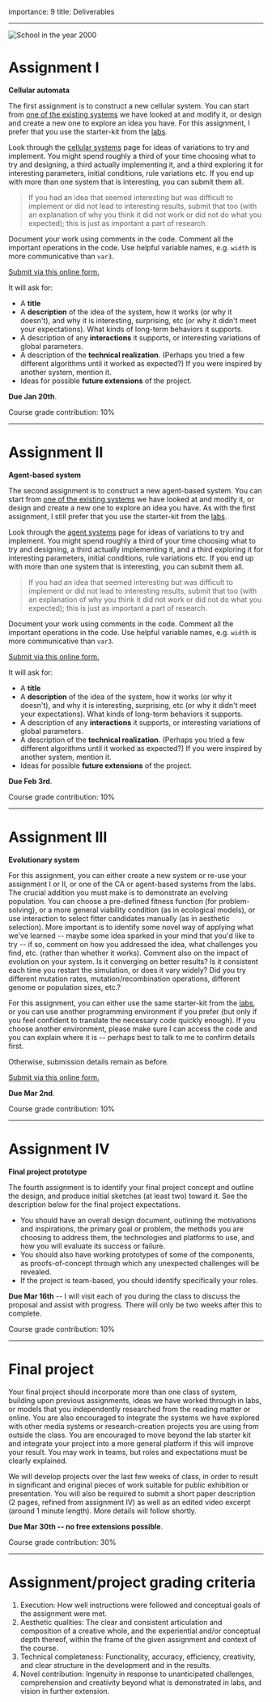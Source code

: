 importance: 9
title: Deliverables

---

![School in the year 2000](https://upload.wikimedia.org/wikipedia/commons/0/05/France_in_XXI_Century._School.jpg)

# Assignment I 

**Cellular automata**

The first assignment is to construct a new cellular system. You can start from [one of the existing systems](http://codepen.io/collection/nMgEgN/) we have looked at and modify it, or design and create a new one to explore an idea you have. For this assignment, I prefer that you use the starter-kit from the [labs](lab.html). 

Look through the [cellular systems](cellular.html) page for ideas of variations to try and implement. You might spend roughly a third of your time choosing what to try and designing, a third actually implementing it, and a third exploring it for interesting parameters, initial conditions, rule variations etc. If you end up with more than one system that is interesting, you can submit them all. 

> If you had an idea that seemed interesting but was difficult to implement or did not lead to interesting results, submit that too (with an explanation of why you think it did not work or did not do what you expected); this is just as important a part of research.

Document your work using comments in the code. Comment all the important operations in the code. Use helpful variable names, e.g. ```width``` is more communicative than ```var3```.

[Submit via this online form.](https://docs.google.com/forms/d/1Ej_SZ_nnZ-FiGrUV1B3ot4jxhEWMX1ii0JQd7bWiEBs/viewform)

It will ask for:
- A **title**
- A **description** of the idea of the system, how it works (or why it doesn't), and why it is interesting, surprising, etc (or why it didn't meet your expectations). What kinds of long-term behaviors it supports. 
- A description of any **interactions** it supports, or interesting variations of global parameters.
- A description of the **technical realization**. (Perhaps you tried a few different algorithms until it worked as expected?) If you were inspired by another system, mention it.
- Ideas for possible **future extensions** of the project.

**Due Jan 20th**.

Course grade contribution: 10%

---

# Assignment II

**Agent-based system**

The second assignment is to construct a new agent-based system. You can start from [one of the existing systems](http://codepen.io/collection/nMgEgN/) we have looked at and modify it, or design and create a new one to explore an idea you have. As with the first assignment, I still prefer that you use the starter-kit from the [labs](lab.html). 

Look through the [agent systems](agent.html) page for ideas of variations to try and implement. You might spend roughly a third of your time choosing what to try and designing, a third actually implementing it, and a third exploring it for interesting parameters, initial conditions, rule variations etc. If you end up with more than one system that is interesting, you can submit them all. 

> If you had an idea that seemed interesting but was difficult to implement or did not lead to interesting results, submit that too (with an explanation of why you think it did not work or did not do what you expected); this is just as important a part of research.

Document your work using comments in the code. Comment all the important operations in the code. Use helpful variable names, e.g. ```width``` is more communicative than ```var3```.

[Submit via this online form.](https://docs.google.com/forms/d/1Ej_SZ_nnZ-FiGrUV1B3ot4jxhEWMX1ii0JQd7bWiEBs/viewform)

It will ask for:
- A **title**
- A **description** of the idea of the system, how it works (or why it doesn't), and why it is interesting, surprising, etc (or why it didn't meet your expectations). What kinds of long-term behaviors it supports. 
- A description of any **interactions** it supports, or interesting variations of global parameters.
- A description of the **technical realization**. (Perhaps you tried a few different algorithms until it worked as expected?) If you were inspired by another system, mention it.
- Ideas for possible **future extensions** of the project.

**Due Feb 3rd**.

Course grade contribution: 10%


---

# Assignment III 

**Evolutionary system**

For this assignment, you can either create a new system or re-use your assignment I or II, or one of the CA or agent-based systems from the labs. The crucial addition you must make is to demonstrate an evolving population. You can choose a pre-defined fitness function (for problem-solving), or a more general viability condition (as in ecological models), or use interaction to select fitter candidates manually (as in aesthetic selection). More important is to identify some novel way of applying what we've learned -- maybe some idea sparked in your mind that you'd like to try -- if so, comment on how you addressed the idea, what challenges you find, etc. (rather than whether it works). Comment also on the impact of evolution on your system. Is it converging on better results? Is it consistent each time you restart the simulation, or does it vary widely? Did you try different mutation rates, mutation/recombination operations, different genome or population sizes, etc.? 

For this assignment, you can either use the same starter-kit from the [labs](lab.html), or you can use another programming environment if you prefer (but only if you feel confident to translate the necessary code quickly enough). If you choose another environment, please make sure I can access the code and you can explain where it is -- perhaps best to talk to me to confirm details first. 

Otherwise, submission details remain as before.

[Submit via this online form.](https://docs.google.com/forms/d/1Ej_SZ_nnZ-FiGrUV1B3ot4jxhEWMX1ii0JQd7bWiEBs/viewform)

**Due Mar 2nd**. 

Course grade contribution: 10%

---

# Assignment IV

**Final project prototype**

The fourth assignment is to identify your final project concept and outline the design, and produce initial sketches (at least two) toward it. See the description below for the final project expectations.  

- You should have an overall design document, outlining the motivations and inspirations, the primary goal or problem, the methods you are choosing to address them, the technologies and platforms to use, and how you will evaluate its success or failure. 
- You should also have working prototypes of some of the components, as proofs-of-concept through which any unexpected challenges will be revealed.
- If the project is team-based, you should identify specifically your roles. 

**Due Mar 16th** -- I will visit each of you during the class to discuss the proposal and assist with progress. There will only be two weeks after this to complete.

Course grade contribution: 10%

---

# Final project

Your final project should incorporate more than one class of system, building upon previous assignments, ideas we have worked through in labs, or models that you independently researched from the reading matter or online. You are also encouraged to integrate the systems we have explored with other media systems or research-creation projects you are using from outside the class. You are encouraged to move beyond the lab starter kit and integrate your project into a more general platform if this will improve your result. You may work in teams, but roles and expectations must be clearly explained. 

We will develop projects over the last few weeks of class, in order to result in significant and original pieces of work suitable for public exhibition or presentation. You will also be required to submit a short paper description (2 pages, refined from assignment IV) as well as an edited video excerpt (around 1 minute length). More details will follow shortly.

**Due Mar 30th -- no free extensions possible**.

Course grade contribution: 30%

---

# Assignment/project grading criteria

1. Execution: How well instructions were followed and conceptual goals of the assignment were met.
2. Aesthetic qualities: The clear and consistent articulation and composition of a creative whole, and the experiential and/or conceptual depth thereof, within the frame of the given assignment and context of the course.
3. Technical completeness: Functionality, accuracy, efficiency, creativity, and clear structure in the development and in the results.
4. Novel contribution: Ingenuity in response to unanticipated challenges, comprehension and creativity beyond what is demonstrated in labs, and vision in further extension. 
